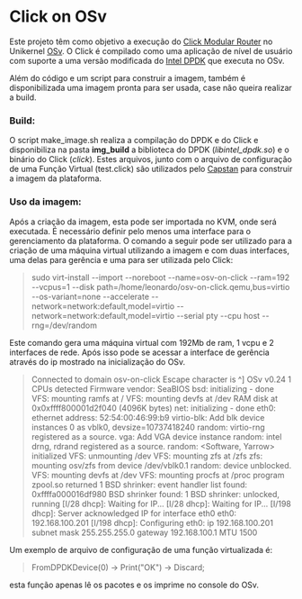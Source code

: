 # Click on OSv

Este projeto têm como objetivo a execução do [Click Modular Router](https://github.com/kohler/click) no Unikernel [OSv](https://github.com/cloudius-systems/osv). O Click é compilado como uma aplicação de nível de usuário com suporte a uma versão modificada do [Intel DPDK](https://github.com/syuu1228/dpdk) que executa no OSv.

Além do código e um script para construir a imagem, também é disponibilizada uma imagem pronta para ser usada, case não queira realizar a build.

### Build:
O script make_image.sh realiza a compilação do DPDK e do Click e disponibiliza na pasta **img_build** a biblioteca do DPDK (*libintel_dpdk.so*) e o binário do Click (*click*). Estes arquivos, junto com o arquivo de configuração de uma Função Virtual (test.click) são utilizados pelo [Capstan](https://github.com/cloudius-systems/capstan) para construir a imagem da plataforma.

### Uso da imagem:

Após a criação da imagem, esta pode ser importada no KVM, onde será executada. É necessário definir pelo menos uma interface para o gerenciamento da plataforma. O comando a seguir pode ser utilizado para a criação de uma máquina virtual utilizando a imagem e com duas interfaces, uma delas para gerência e uma para ser utilizada pelo Click:

>sudo virt-install --import --noreboot --name=osv-on-click --ram=192 --vcpus=1 --disk path=/home/leonardo/osv-on-click.qemu,bus=virtio --os-variant=none --accelerate --network=network:default,model=virtio --network=network:default,model=virtio --serial pty --cpu host --rng=/dev/random

Este comando gera uma máquina virtual com 192Mb de ram, 1 vcpu e 2 interfaces de rede. Após isso pode se acessar a interface de gerência através do ip mostrado na inicialização do OSv.

>Connected to domain osv-on-click
>Escape character is ^]
>OSv v0.24
>1 CPUs detected
>Firmware vendor: SeaBIOS
>bsd: initializing - done
>VFS: mounting ramfs at /
>VFS: mounting devfs at /dev
>RAM disk at 0x0xffff800001d2f040 (4096K bytes)
>net: initializing - done
>eth0: ethernet address: 52:54:00:46:99:b9
>virtio-blk: Add blk device instances 0 as vblk0, devsize=10737418240
>random: virtio-rng registered as a source.
>vga: Add VGA device instance
>random: intel drng, rdrand registered as a source.
>random: <Software, Yarrow> initialized
>VFS: unmounting /dev
>VFS: mounting zfs at /zfs
>zfs: mounting osv/zfs from device /dev/vblk0.1
>random: device unblocked.
>VFS: mounting devfs at /dev
>VFS: mounting procfs at /proc
>program zpool.so returned 1
>BSD shrinker: event handler list found: 0xffffa000016df980
>	BSD shrinker found: 1
>BSD shrinker: unlocked, running
>[I/28 dhcp]: Waiting for IP...
>[I/28 dhcp]: Waiting for IP...
>[I/198 dhcp]: Server acknowledged IP for interface eth0
eth0: 192.168.100.201
>[I/198 dhcp]: Configuring eth0: ip 192.168.100.201 subnet mask 255.255.255.0 gateway 192.168.100.1 MTU 1500

Um exemplo de arquivo de configuração de uma função virtualizada é:

>FromDPDKDevice(0) -> Print("OK") -> Discard;

esta função apenas lê os pacotes e os imprime no console do OSv.
